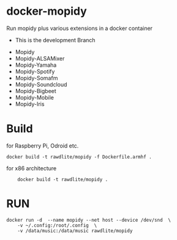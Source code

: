 # docker-mopidy
Run mopidy plus various extensions in a docker container
* This is the development Branch

- Mopidy
- Mopidy-ALSAMixer
- Mopidy-Yamaha
- Mopidy-Spotify
- Mopidy-Somafm
- Mopidy-Soundcloud
- Mopidy-Bigbeet
- Mopidy-Mobile
- Mopidy-Iris

Build
=====

for Raspberry Pi, Odroid etc.

	docker build -t rawdlite/mopidy -f Dockerfile.armhf .

for x86 architecture
    
        docker build -t rawdlite/mopidy .

RUN
===
 
	docker run -d  --name mopidy --net host --device /dev/snd  \
		-v ~/.config:/root/.config  \
		-v /data/music:/data/music rawdlite/mopidy 

